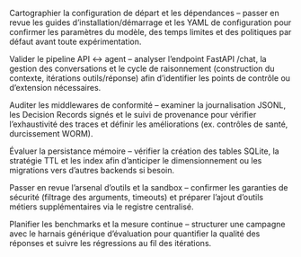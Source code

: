 Cartographier la configuration de départ et les dépendances – passer en revue les guides d’installation/démarrage et les YAML de configuration pour confirmer les paramètres du modèle, des temps limites et des politiques par défaut avant toute expérimentation.

Valider le pipeline API ↔️ agent – analyser l’endpoint FastAPI /chat, la gestion des conversations et le cycle de raisonnement (construction du contexte, itérations outils/réponse) afin d’identifier les points de contrôle ou d’extension nécessaires.

Auditer les middlewares de conformité – examiner la journalisation JSONL, les Decision Records signés et le suivi de provenance pour vérifier l’exhaustivité des traces et définir les améliorations (ex. contrôles de santé, durcissement WORM).

Évaluer la persistance mémoire – vérifier la création des tables SQLite, la stratégie TTL et les index afin d’anticiper le dimensionnement ou les migrations vers d’autres backends si besoin.

Passer en revue l’arsenal d’outils et la sandbox – confirmer les garanties de sécurité (filtrage des arguments, timeouts) et préparer l’ajout d’outils métiers supplémentaires via le registre centralisé.

Planifier les benchmarks et la mesure continue – structurer une campagne avec le harnais générique d’évaluation pour quantifier la qualité des réponses et suivre les régressions au fil des itérations.




















